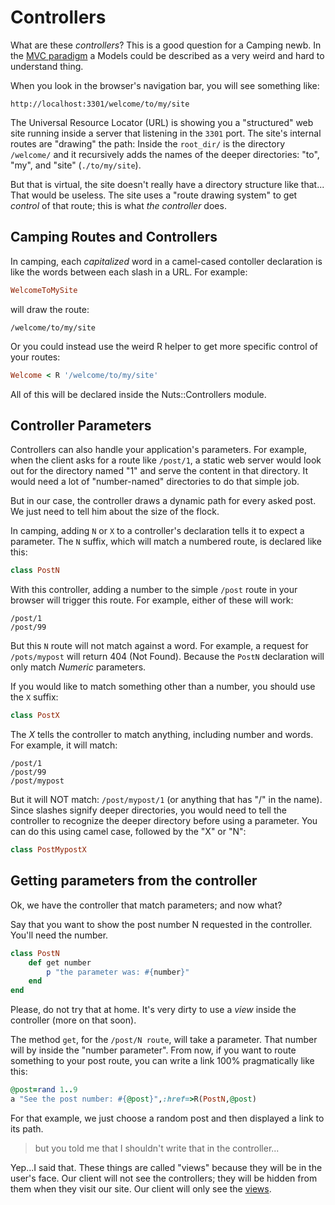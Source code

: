 # Controllers

What are these _controllers_? This is a good question for a Camping newb. In the [MVC
paradigm](http://en.wikipedia.org/wiki/Model%E2%80%93View%E2%80%93Controller#Overview)
a Models could be described as a very weird and hard to understand thing.

When you look in the browser's navigation bar, you will see something like:

`http://localhost:3301/welcome/to/my/site`

The Universal Resource Locator (URL) is showing you a "structured" web site
running inside a server that listening in the `3301` port. The site's internal
routes are "drawing" the path: Inside the `root_dir/` is the directory `/welcome/`
and it recursively adds the names of the deeper directories: "to", "my", and "site" (`./to/my/site`).

But that is virtual, the site doesn't really have a directory structure like that...
That would be useless. The site uses a "route drawing system" to get _control_
of that route; this is what *the controller* does.

## Camping Routes and Controllers

In camping, each _capitalized_ word in a camel-cased contoller declaration is like the
words between each slash in a URL. For example:

```ruby
WelcomeToMySite
```
will draw the route:

```
/welcome/to/my/site
```

Or you could instead use the weird R helper to get more specific control of your routes:

```ruby
Welcome < R '/welcome/to/my/site'
```

All of this will be declared inside the Nuts::Controllers module.

## Controller Parameters

Controllers can also handle your application's parameters. For example,
when the client asks for a route like `/post/1`, a static web server would
look out for the directory named "1" and serve the content in that directory.
It would need a lot of "number-named" directories to do that simple job.

But in our case, the controller draws a dynamic path for every asked post. We just need
to tell him about the size of the flock.

In camping, adding `N` or `X` to a controller's declaration tells it to expect a parameter.
The `N` suffix, which will match a numbered route, is declared like this:

```ruby
class PostN
```

With this controller, adding a number to the simple `/post` route in your browser will trigger this route. For example,
either of these will work:

```
/post/1
/post/99
```

But this `N` route will not match against a word. For example, a request for `/pots/mypost`
will return 404 (Not Found). Because the `PostN` declaration will only match _Numeric_ parameters.

If you would like to match something other than a number, you should use the `X` suffix:

```ruby
class PostX
```

The _X_ tells the controller to match anything, including number and words. For example, it will match:

```
/post/1
/post/99
/post/mypost
```

But it will NOT match: `/post/mypost/1` (or anything that has "/" in the name). Since slashes signify
deeper directories, you would need to tell the controller to recognize the deeper directory before using a parameter.
You can do this using camel case, followed by the "X" or "N":

```ruby
class PostMypostX
```

## Getting parameters from the controller

Ok, we have the controller that match parameters; and now what?

Say that you want to show the post number N requested in the controller. You'll need the
number.

```ruby
class PostN
    def get number
        p "the parameter was: #{number}"
    end
end
```

Please, do not try that at home. It's very dirty to use a _view_ inside the controller (more on that soon).

The method `get`, for the `/post/N route`, will take a parameter. That number will by
inside the "number parameter". From now, if you want to route something to your
post route, you can write a link 100% pragmatically like this:

```ruby
@post=rand 1..9
a "See the post number: #{@post}",:href=>R(PostN,@post)
```

For that example, we just choose a random post and then displayed a link to its path.

> but you told me that I shouldn't write that in the controller...

Yep...I said that. These things are called "views" because they will
be in the user's face. Our client will not see the controllers; they will be hidden from them when they visit our site.
Our client will only see the [views](04_more_about_views.md).
